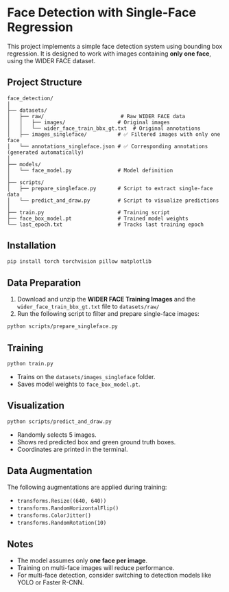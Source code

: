
# Face Detection with Single-Face Regression

This project implements a simple face detection system using bounding box regression.
It is designed to work with images containing **only one face**, using the WIDER FACE dataset.

## Project Structure

```
face_detection/
│
├── datasets/
│   ├── raw/                         # Raw WIDER FACE data
│   │   ├── images/                 # Original images
│   │   └── wider_face_train_bbx_gt.txt  # Original annotations
│   ├── images_singleface/          # ✅ Filtered images with only one face
│   └── annotations_singleface.json # ✅ Corresponding annotations (generated automatically)
│
├── models/
│   └── face_model.py               # Model definition
│
├── scripts/
│   ├── prepare_singleface.py       # Script to extract single-face data
│   └── predict_and_draw.py         # Script to visualize predictions
│
├── train.py                        # Training script
├── face_box_model.pt               # Trained model weights
└── last_epoch.txt                  # Tracks last training epoch
```

## Installation

```bash
pip install torch torchvision pillow matplotlib
```

## Data Preparation

1. Download and unzip the **WIDER FACE Training Images** and the `wider_face_train_bbx_gt.txt` file to `datasets/raw/`
2. Run the following script to filter and prepare single-face images:

```bash
python scripts/prepare_singleface.py
```

## Training

```bash
python train.py
```

- Trains on the `datasets/images_singleface` folder.
- Saves model weights to `face_box_model.pt`.

## Visualization

```bash
python scripts/predict_and_draw.py
```

- Randomly selects 5 images.
- Shows red predicted box and green ground truth boxes.
- Coordinates are printed in the terminal.

## Data Augmentation

The following augmentations are applied during training:

- `transforms.Resize((640, 640))`
- `transforms.RandomHorizontalFlip()`
- `transforms.ColorJitter()`
- `transforms.RandomRotation(10)`

## Notes

- The model assumes only **one face per image**.
- Training on multi-face images will reduce performance.
- For multi-face detection, consider switching to detection models like YOLO or Faster R-CNN.
